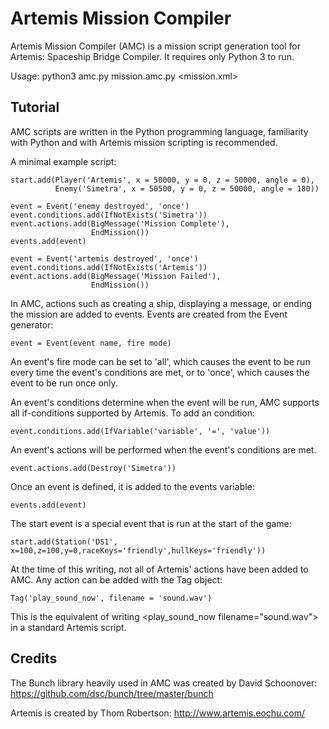 Artemis Mission Compiler
========================

Artemis Mission Compiler (AMC) is a mission script generation tool for Artemis: Spaceship Bridge Compiler. It requires only Python 3 to run.

Usage:
    python3 amc.py mission.amc.py \<mission.xml\>

Tutorial
--------

AMC scripts are written in the Python programming language, familiarity with Python and with Artemis mission scripting is recommended.

A minimal example script:

    start.add(Player('Artemis', x = 50000, y = 0, z = 50000, angle = 0),
              Enemy('Simetra', x = 50500, y = 0, z = 50000, angle = 180))
    
    event = Event('enemy destroyed', 'once')
    event.conditions.add(IfNotExists('Simetra'))
    event.actions.add(BigMessage('Mission Complete'),
                      EndMission())
    events.add(event)
    
    event = Event('artemis destroyed', 'once')
    event.conditions.add(IfNotExists('Artemis'))
    event.actions.add(BigMessage('Mission Failed'),
                      EndMission())

In AMC, actions such as creating a ship, displaying a message, or ending the mission are added to events. Events are created from the Event generator:

    event = Event(event name, fire mode)

An event's fire mode can be set to 'all', which causes the event to be run every time the event's conditions are met, or to 'once', which causes the event to be run once only.

An event's conditions determine when the event will be run, AMC supports all if-conditions supported by Artemis. To add an condition:

    event.conditions.add(IfVariable('variable', '=', 'value'))

An event's actions will be performed when the event's conditions are met.

    event.actions.add(Destroy('Simetra'))

Once an event is defined, it is added to the events variable:

    events.add(event)

The start event is a special event that is run at the start of the game:

    start.add(Station('DS1', x=100,z=100,y=0,raceKeys='friendly',hullKeys='friendly'))

At the time of this writing, not all of Artemis' actions have been added to AMC. Any action can be added with the Tag object:

    Tag('play_sound_now', filename = 'sound.wav')

This is the equivalent of writing \<play_sound_now filename="sound.wav"\> in a standard Artemis script.

Credits
-------

The Bunch library heavily used in AMC was created by David Schoonover: https://github.com/dsc/bunch/tree/master/bunch

Artemis is created by Thom Robertson: http://www.artemis.eochu.com/
